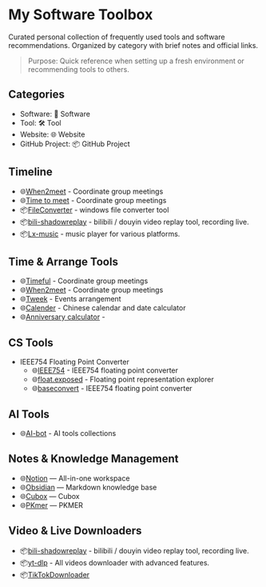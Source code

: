 # My Software Toolbox

Curated personal collection of frequently used tools and software recommendations. Organized by category with brief notes and official links.

> Purpose: Quick reference when setting up a fresh environment or recommending tools to others.


## Categories


- Software: 💾 Software
- Tool: 🛠️ Tool
- Website: 🌐 Website
- GitHub Project: 📦 GitHub Project


## Timeline
- 🌐[When2meet](https://www.when2meet.com/) - Coordinate group meetings
- 🌐[Time to meet](https://timeful.app/) - Coordinate group meetings
- 📦[FileConverter](https://github.com/Tichau/FileConverter) - windows file converter tool
- 📦[bili-shadowreplay](https://github.com/Xinrea/bili-shadowreplay) - bilibili / douyin video replay tool, recording live.
- 📦[Lx-music](https://github.com/lyswhut/lx-music-desktop) - music player for various platforms.

<!-- TODO: Add more categories and tools as needed. -->
<!-- ## Table of Contents -->

## Time & Arrange Tools
- 🌐[Timeful](https://timeful.app/) - Coordinate group meetings
- 🌐[When2meet](https://www.when2meet.com/) - Coordinate group meetings
- 🌐[Tweek](https://www.when2meet.com/) - Events arrangement
- 🌐[Calender](https://www.rili.com.cn/wannianli/) - Chinese calendar and date calculator
- 🌐[Anniversary calculator](https://www.ltool.net/anniversary-calculator-in-simplified-chinese.php) - 

## CS Tools
- IEEE754 Floating Point Converter
    - 🌐[IEEE754](https://www.h-schmidt.net/FloatConverter/IEEE754.html) - IEEE754 floating point converter
    - 🌐[float.exposed](https://float.exposed/0x80aa7225) - Floating point representation explorer
    - 🌐[baseconvert](https://www.h-schmidt.net/FloatConverter/IEEE754.html) - IEEE754 floating point converter

## AI Tools
- 🌐[AI-bot](https://ai-bot.cn/#term-15) - AI tools collections 

## Notes & Knowledge Management
- 🌐[Notion](https://www.notion.so) — All-in-one workspace
- 🌐[Obsidian](https://obsidian.md) — Markdown knowledge base
- 🌐[Cubox](https://cubox.cc/) — Cubox
- 🌐[PKmer](https://pkmer.cn/Pkmer-Docs/02-%E7%9F%A5%E8%AF%86%E7%AE%A1%E7%90%86%E5%9F%BA%E7%A1%80/%E7%9F%A5%E8%AF%86%E7%AE%A1%E7%90%86/) — PKMER

## Video & Live Downloaders
- 📦[bili-shadowreplay](https://github.com/Xinrea/bili-shadowreplay) - bilibili / douyin video replay tool, recording live.
- 📦[yt-dlp](https://github.com/yt-dlp/yt-dlp) - All videos downloader with advanced features.
- 📦[TikTokDownloader](https://github.com/JoeanAmier/TikTokDownloader)